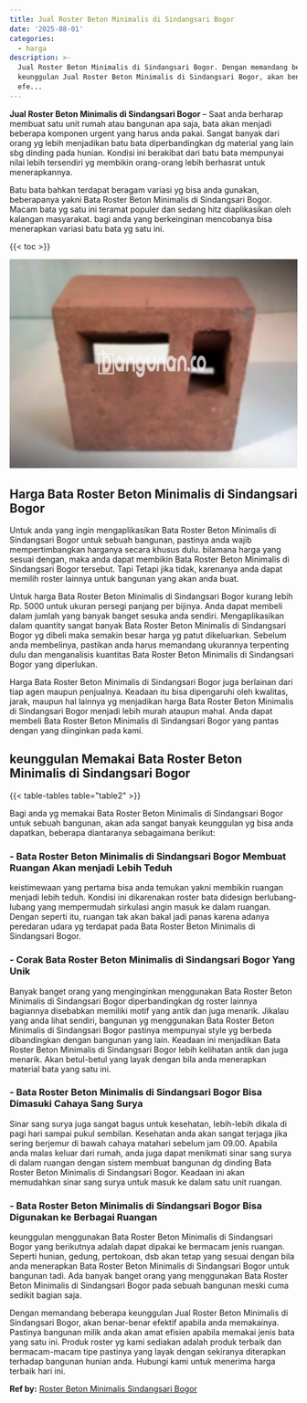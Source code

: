 ```yaml
---
title: Jual Roster Beton Minimalis di Sindangsari Bogor
date: '2025-08-01'
categories:
  - harga
description: >-
  Jual Roster Beton Minimalis di Sindangsari Bogor. Dengan memandang beberapa
  keunggulan Jual Roster Beton Minimalis di Sindangsari Bogor, akan benar-benar
  efe...
---
```


**Jual Roster Beton Minimalis di Sindangsari Bogor** – Saat anda berharap membuat satu unit rumah atau bangunan apa saja, bata akan menjadi beberapa komponen urgent yang harus anda pakai. Sangat banyak dari orang yg lebih menjadikan batu bata diperbandingkan dg material yang lain sbg dinding pada hunian. Kondisi ini berakibat dari batu bata mempunyai nilai lebih tersendiri yg membikin orang-orang lebih berhasrat untuk menerapkannya.

Batu bata bahkan terdapat beragam variasi yg bisa anda gunakan, beberapanya yakni Bata Roster Beton Minimalis di Sindangsari Bogor. Macam bata yg satu ini teramat populer dan sedang hitz diaplikasikan oleh kalangan masyarakat. bagi anda yang berkeinginan mencobanya bisa menerapkan variasi batu bata yg satu ini.

{{< toc >}}

![Jual Roster Beton Minimalis di Sindangsari Bogor](/images/bata-roster-minimalis-32.png)

## Harga Bata Roster Beton Minimalis di Sindangsari Bogor

Untuk anda yang ingin mengaplikasikan Bata Roster Beton Minimalis di Sindangsari Bogor untuk sebuah bangunan, pastinya anda wajib mempertimbangkan harganya secara khusus dulu. bilamana harga yang sesuai dengan, maka anda dapat membikin Bata Roster Beton Minimalis di Sindangsari Bogor tersebut. Tapi Tetapi jika tidak, karenanya anda dapat memilih roster lainnya untuk bangunan yang akan anda buat.

Untuk harga Bata Roster Beton Minimalis di Sindangsari Bogor kurang lebih Rp. 5000 untuk ukuran persegi panjang per bijinya. Anda dapat membeli dalam jumlah yang banyak banget sesuka anda sendiri. Mengaplikasikan dalam quantity sangat banyak Bata Roster Beton Minimalis di Sindangsari Bogor yg dibeli maka semakin besar harga yg patut dikeluarkan. Sebelum anda membelinya, pastikan anda harus memandang ukurannya terpenting dulu dan menganalisis kuantitas Bata Roster Beton Minimalis di Sindangsari Bogor yang diperlukan.

Harga Bata Roster Beton Minimalis di Sindangsari Bogor juga berlainan dari tiap agen maupun penjualnya. Keadaan itu bisa dipengaruhi oleh kwalitas, jarak, maupun hal lainnya yg menjadikan harga Bata Roster Beton Minimalis di Sindangsari Bogor menjadi lebih murah ataupun mahal. Anda dapat membeli Bata Roster Beton Minimalis di Sindangsari Bogor yang pantas dengan yang diinginkan pada kami.

## keunggulan Memakai Bata Roster Beton Minimalis di Sindangsari Bogor

{{< table-tables table="table2" >}}

Bagi anda yg memakai Bata Roster Beton Minimalis di Sindangsari Bogor untuk sebuah bangunan, akan ada sangat banyak keunggulan yg bisa anda dapatkan, beberapa diantaranya sebagaimana berikut:

### \- Bata Roster Beton Minimalis di Sindangsari Bogor Membuat Ruangan Akan menjadi Lebih Teduh

keistimewaan yang pertama bisa anda temukan yakni membikin ruangan menjadi lebih teduh. Kondisi ini dikarenakan roster bata didesign berlubang-lubang yang mempermudah sirkulasi angin masuk ke dalam ruangan. Dengan seperti itu, ruangan tak akan bakal jadi panas karena adanya peredaran udara yg terdapat pada Bata Roster Beton Minimalis di Sindangsari Bogor.

### \- Corak Bata Roster Beton Minimalis di Sindangsari Bogor Yang Unik

Banyak banget orang yang menginginkan menggunakan Bata Roster Beton Minimalis di Sindangsari Bogor diperbandingkan dg roster lainnya bagiannya disebabkan memiliki motif yang antik dan juga menarik. Jikalau yang anda lihat sendiri, bangunan yg menggunakan Bata Roster Beton Minimalis di Sindangsari Bogor pastinya mempunyai style yg berbeda dibandingkan dengan bangunan yang lain. Keadaan ini menjadikan Bata Roster Beton Minimalis di Sindangsari Bogor lebih kelihatan antik dan juga menarik. Akan betul-betul yang layak dengan bila anda menerapkan material bata yang satu ini.

### \- Bata Roster Beton Minimalis di Sindangsari Bogor Bisa Dimasuki Cahaya Sang Surya

Sinar sang surya juga sangat bagus untuk kesehatan, lebih-lebih dikala di pagi hari sampai pukul sembilan. Kesehatan anda akan sangat terjaga jika sering berjemur di bawah cahaya matahari sebelum jam 09.00. Apabila anda malas keluar dari rumah, anda juga dapat menikmati sinar sang surya di dalam ruangan dengan sistem membuat bangunan dg dinding Bata Roster Beton Minimalis di Sindangsari Bogor. Keadaan ini akan memudahkan sinar sang surya untuk masuk ke dalam satu unit ruangan.

### \- Bata Roster Beton Minimalis di Sindangsari Bogor Bisa Digunakan ke Berbagai Ruangan

keunggulan menggunakan Bata Roster Beton Minimalis di Sindangsari Bogor yang berikutnya adalah dapat dipakai ke bermacam jenis ruangan. Seperti hunian, gedung, pertokoan, dsb akan tetap yang sesuai dengan bila anda menerapkan Bata Roster Beton Minimalis di Sindangsari Bogor untuk bangunan tadi. Ada banyak banget orang yang menggunakan Bata Roster Beton Minimalis di Sindangsari Bogor pada sebuah bangunan meski cuma sedikit bagian saja.

Dengan memandang beberapa keunggulan Jual Roster Beton Minimalis di Sindangsari Bogor, akan benar-benar efektif apabila anda memakainya. Pastinya bangunan milik anda akan amat efisien apabila memakai jenis bata yang satu ini. Produk roster yg kami sediakan adalah produk terbaik dan bermacam-macam tipe pastinya yang layak dengan sekiranya diterapkan terhadap bangunan hunian anda. Hubungi kami untuk menerima harga terbaik hari ini.

**Ref by:** [Roster Beton Minimalis Sindangsari Bogor](https://id.wikipedia.org/wiki/Roster)
